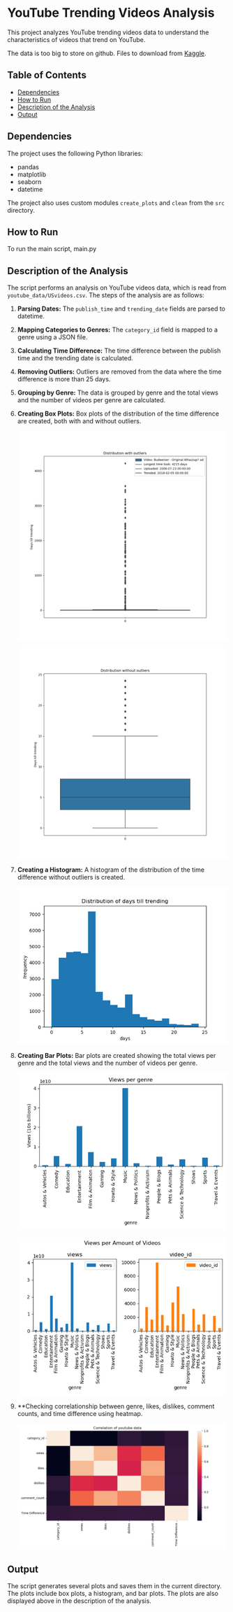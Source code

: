 
# YouTube Trending Videos Analysis

This project analyzes YouTube trending videos data to understand the characteristics of videos that trend on YouTube. 

The data is too big to store on github. Files to download from [Kaggle](https://www.kaggle.com/datasets/datasnaek/youtube-new/data?select=USvideos.csv). 

## Table of Contents

- [Dependencies](#dependencies)
- [How to Run](#how-to-run)
- [Description of the Analysis](#description-of-the-analysis)
- [Output](#output)

## Dependencies

The project uses the following Python libraries:

- pandas
- matplotlib
- seaborn
- datetime

The project also uses custom modules `create_plots` and `clean` from the `src` directory.

## How to Run

To run the main script, main.py 


## Description of the Analysis

The script performs an analysis on YouTube videos data, which is read from `youtube_data/USvideos.csv`. The steps of the analysis are as follows:

1. **Parsing Dates:** The `publish_time` and `trending_date` fields are parsed to datetime.
2. **Mapping Categories to Genres:** The `category_id` field is mapped to a genre using a JSON file.
3. **Calculating Time Difference:** The time difference between the publish time and the trending date is calculated.
4. **Removing Outliers:** Outliers are removed from the data where the time difference is more than 25 days.
5. **Grouping by Genre:** The data is grouped by genre and the total views and the number of videos per genre are calculated.
6. **Creating Box Plots:** Box plots of the distribution of the time difference are created, both with and without outliers.

   ![Box Plot With Outliers](images/with_outliers.png)

   ![Box Plot Without Outliers](images/without_outliers.png)

7. **Creating a Histogram:** A histogram of the distribution of the time difference without outliers is created.

   ![Histogram](images/histogram.png)

8. **Creating Bar Plots:** Bar plots are created showing the total views per genre and the total views and the number of videos per genre.

   ![Bar Plot Views Per Genre](images/bar_plot_views.png)

   ![Bar Plot Views and Videos Per Genre](images/bar_plots_compare.png)

9. **Checking correlationship between genre, likes, dislikes, comment counts, and time difference using heatmap.
    
   ![Heatmap](images/heatmap.png)

## Output

The script generates several plots and saves them in the current directory. The plots include box plots, a histogram, and bar plots. The plots are also displayed above in the description of the analysis.



